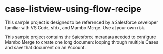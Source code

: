# case-listview-using-flow-recipe
This sample project is designed to be referenced by a Salesforce developer familiar with VS Code, sfdx, and Mambo Merge. Use at your own risk.

This sample project contains the Salesforce metadata needed to configure Mambo Merge to create one long document looping through multiple Cases and save that document on an Account.
